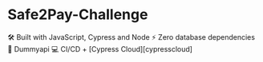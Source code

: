 # Safe2Pay-Challenge
🛠 Built with JavaScript, Cypress and Node
⚡️ Zero database dependencies
🚀 Dummyapi
💻 CI/CD + [Cypress Cloud][cypresscloud]

